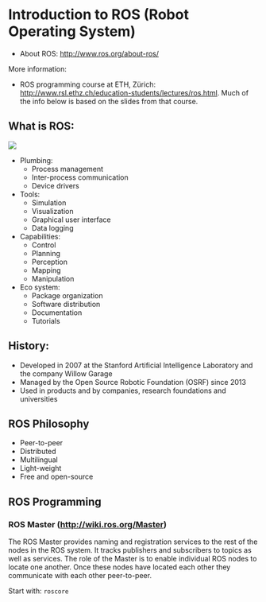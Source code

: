 # Introduction to ROS (Robot Operating System)

- About ROS: http://www.ros.org/about-ros/

More information:
- ROS programming course at ETH, Zürich: http://www.rsl.ethz.ch/education-students/lectures/ros.html. Much of the info below is based on the slides from that course.

## What is ROS:

![](http://www.ros.org/wp-content/uploads/2013/12/ros_equation.png)

- Plumbing:
    - Process management
    - Inter-process communication
    - Device drivers
- Tools:
    - Simulation
    - Visualization
    - Graphical user interface
    - Data logging
- Capabilities:
    - Control
    - Planning
    - Perception
    - Mapping
    - Manipulation
- Eco system:
    - Package organization
    - Software distribution
    - Documentation 
    - Tutorials

## History:
- Developed in 2007 at the Stanford Artificial Intelligence Laboratory and the company Willow Garage
- Managed by the Open Source Robotic Foundation (OSRF) since 2013
- Used in products and by companies, research foundations and universities

## ROS Philosophy 

- Peer-to-peer
- Distributed
- Multilingual
- Light-weight
- Free and open-source

## ROS Programming

### ROS Master (http://wiki.ros.org/Master)

The ROS Master provides naming and registration services to the rest of the nodes in the ROS system. It tracks publishers and subscribers to topics as well as services. The role of the Master is to enable individual ROS nodes to locate one another. Once these nodes have located each other they communicate with each other peer-to-peer.

Start with: `roscore`



